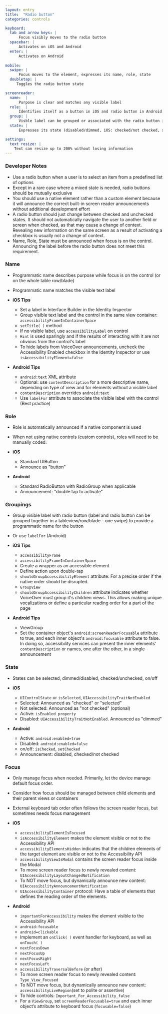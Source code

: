 ```yaml
---
layout: entry
title:  "Radio button"
categories: controls

keyboard:
  tab and arrow keys: |
      Focus visibly moves to the radio button
  spacebar: |
      Activates on iOS and Android
  enter: |
      Activates on Android
        
mobile:
  swipe: |
      Focus moves to the element, expresses its name, role, state
  doubletap: |
     Toggles the radio button state

screenreader:
  name:  |
      Purpose is clear and matches any visible label
  role:  |
      Identifies itself as a button in iOS and radio button in Android
  group: |
      Visble label can be grouped or associated with the radio button in a single swipe
  state: |
      Expresses its state (disabled/dimmed, iOS: checked/not checked, selected.  Android: checked/not checked)

settings:
  text resize: |
    Text can resize up to 200% without losing information
---
```


### **Developer Notes**

- Use a radio button when a user is to select an item from a predefined list of options
- Except in a rare case where a mixed state is needed, radio buttons should be mutually exclusive
- You should use a native element rather than a custom element because it will announce the correct built-in screen reader announcements without additional development effort
-  A radio button should just change between checked and unchecked states.  It should not automatically navigate the user to another field or screen when checked, as that may cause a change of context. Revealing new information on the same screen as a result of activating a checkbox is usually not a change of context.
- Name, Role, State must be announced when focus is on the control. Announcing the label before the radio button does not meet this requirement.
    
### Name

- Programmatic name describes purpose while focus is on the control (or on the whole table row/blade)
- Programmatic name matches the visible text label 

- **iOS Tips**
	- Set a label in Interface Builder in the Identity Inspector
	- Group visible text label and the control in the same view container: `accessibilityFrameInContainerSpace`
	- `setTitle( )` method
	- If no visible label, use `accessibilityLabel` on control
	- `Hint` is used sparingly and if the results of interacting with it are not obvious from the control's label
	- To hide labels from VoiceOver announcements, uncheck the Accessibility Enabled checkbox in the Identity Inspector or use `isAccessibilityElement=false`
- **Android Tips**  
	- `android:text` XML attribute
	- Optional: use `contentDescription` for a more descriptive name, depending on type of view and for elements without a visible label
	- `contentDescription` overrides `android:text`  
	- Use `labelFor` attribute to associate the visible label with the control (Best practice)

### Role
- Role is automatically announced if a native component is used
- When not using native controls (custom controls), roles will need to be manually coded.

- **iOS**
	- Standard UIButton
	- Announce as "button"
- **Android**
	- Standard RadioButton with RadioGroup when applicable
	- Announcement: "double tap to activate" 

### Groupings

- Group visible label with radio button (label and radio button can be grouped together in a tableview/row/blade - one swipe) to provide a programmatic name for the button 
-   Or use `labelFor` (Android)

- **iOS Tips**
  -   `accessibilityFrame`
  -   `accessibilityFrameInContainerSpace`
  -   Create a wrapper as an accessible element
  -   Define action upon double-tap
  -   `shouldGroupAccessibilityElement` attribute: For a precise order if the native order should be disrupted.
  -   `GroupView`
  -   `shouldGroupAccessibilityChildren` attribute indicates whether VoiceOver must group it's children views. This allows making unique vocalizations or define a particular reading order for a part of the page
- **Android Tips**
	- ViewGroup
	- Set the container object's `android:screenReaderFocusable` attribute to true, and each inner object's `android:focusable` attribute to false. In doing so, accessibility services can present the inner elements' `contentDescription` or names, one after the other, in a single announcement

### State

- States can be selected, dimmed/disabled, checked/unchecked, on/off

- **iOS**  
  - `UIControlState` or `isSelected`, `UIAccessibilityTraitNotEnabled`
  - Selected: Announced as "checked" or "selected"
  - Not selected: Announced as "not checked" (optional)
  - Active: `isEnabled property`
  - Disabled: `UIAccessibilityTraitNotEnabled`. Announced as "dimmed"
- **Android**
	- Active: `android:enabled=true`
	- Disabled: `android:enabled=false`
	- on/off: `isChecked`, `setChecked`
	- Announcement: disabled, checked/not checked

### Focus

- Only manage focus when needed. Primarily, let the device manage default focus order.
- Consider how focus should be managed between child elements and their parent views or containers
- External keyboard tab order often follows the screen reader focus, but sometimes needs focus management

- **iOS**
	- `accessibilityElementIsFocused`  
	- `isAccessibilityElement` makes the element visible or not to the Accessibility API
	- `accessibilityElementsHidden` indicates that the children elements of the target element are visible or not to the Accessibility API
	- `accessibilityViewIsModal` contains the screen reader focus inside the Modal
	- To move screen reader focus to newly revealed content: `UIAccessibilityLayoutChangedNotification`
	- To NOT move focus, but dynamically announce new content: `UIAccessibilityAnnouncementNotification`
	- `UIAccessibilityContainer` protocol: Have a table of elements that defines the reading order of the elements.  
- **Android**
	- `importantForAccessibility` makes the element visible to the Accessibility API
	- `android:focusable`
	- `android=clickable`
	- Implement an `onClick( )` event handler for keyboard, as well as `onTouch( )`
	- `nextFocusDown`
	- `nextFocusUp`
	- `nextFocusRight`
	- `nextFocusLeft`
	- `accessibilityTraversalBefore` (or after)
	- To move screen reader focus to newly revealed content: `Type_View_Focused`
	- To NOT move focus, but dynamically announce new content: `accessibilityLiveRegion`(set to polite or assertive)
	- To hide controls: `Important_For_Accessibility_false`
	- For a `ViewGroup`, set `screenReaderFocusable=true` and each inner object’s attribute to keyboard focus (`focusable=false`)
